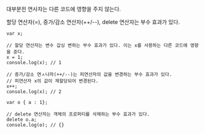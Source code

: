 대부분읜 연사자는 다른 코드에 영향을 주지 않는다.

할당 연산자(=), 증가/감소 연산자(++/--), delete 연산자는 부수 효과가 있다.

```
var x;

// 할당 연산자는 변수 갑싱 변하는 부수 효과가 있다. 이는 x를 사용하는 다른 코드에 영향을 준다.
x = 1;
console.log(x); // 1

// 증가/감소 연ㅅ나자(++/--)는 피연산자의 값을 변경하는 부수 효과가 있다.
// 피연산자 x의 값이 재할당되어 변경된다.
x++;
console.log(x); // 2

var o { a : 1};

// delete 연산자는 객체의 프로퍼티를 삭제하는 부수 효과가 있다.
delete o.a;
console.log(o); // {}
```